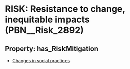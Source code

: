 # RISK: __Resistance to change, inequitable impacts__ (PBN__Risk_2892)

## Property: has_RiskMitigation

* [Changes in social practices](PBN__Mitigation_1058)


